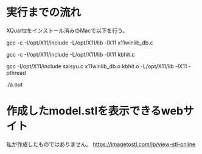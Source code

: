 # 実行までの流れ
XQuartzをインストール済みのMacで以下を行う。

gcc -c -I/opt/X11/include -L/opt/X11/lib -lX11 x11winlib_db.c

gcc -c -I/opt/X11/include -L/opt/X11/lib -lX11 kbhit.c

gcc -I/opt/X11/include saisyu.c x11winlib_db.o kbhit.o -L/opt/X11/lib -lX11 -pthread

./a.out

# 作成したmodel.stlを表示できるwebサイト
私が作成したものではありません。
https://imagetostl.com/jp/view-stl-online
